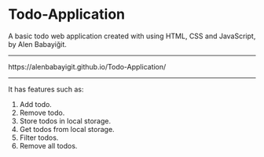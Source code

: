 # Todo-Application
A basic todo web application created with using HTML, CSS and JavaScript, by Alen Babayiğit.<br>
<hr>https://alenbabayigit.github.io/Todo-Application/<hr>
It has features such as:
<ol>
    <li>Add todo.</li>
    <li>Remove todo.</li>
    <li>Store todos in local storage.</li>
    <li>Get todos from local storage.</li>
    <li>Filter todos.</li>
    <li>Remove all todos.</li>
<ol>


